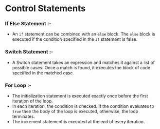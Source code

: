 # Control Statements

### If Else Statement :-
* An `if` statement can be combined with an `else` block. The `else` block is executed if the condition specified in the `if` statement is false.

### Switch Statement :-
* A Switch statement takes an expression and matches it against a list of possible cases. Once a match is found, it executes the block of code specified in the matched case.

### For Loop :-
* The initialization statement is executed exactly once before the first iteration of the loop.
* In each iteration, the condition is checked. If the condition evaluates to `true` then the body of the loop is executed, otherwise, the loop terminates. 
* The increment statement is executed at the end of every iteration.
